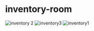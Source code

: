 # inventory-room
![inventory 2](https://github.com/Sintya123/inventory-room/assets/99961374/42503105-fde8-4225-9612-4add9d81b426)
![inventory3](https://github.com/Sintya123/inventory-room/assets/99961374/a53655df-d3bd-4a64-9ddc-87d5c54bdd5f)
![inventory1](https://github.com/Sintya123/inventory-room/assets/99961374/833d0b0d-3e5a-4579-ae62-a1a0efb161cb)
